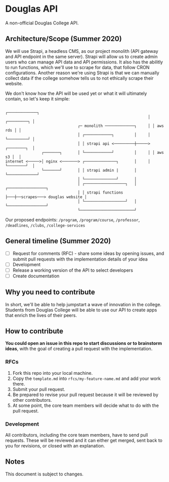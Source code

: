 # Douglas API

A non-official Douglas College API.

## Architecture/Scope (Summer 2020)

We will use Strapi, a headless CMS, as our project monolith (API gateway and API endpoint in the same server). Strapi will allow us to create admin users who can manage API data and API permissions. It also has the abilitly to run functions, which we'll use to scrape for data, that follow CRON configurations. Another reason we're using Strapi is that we can manually collect data if the college somehow tells us to not ethically scrape their website.

We don't know how the API will be used yet or what it will ultimately contain, so let's keep it simple:

```
                                                               ┌─────────────┐                  
                                                               │ ┌─────────┐ │                  
                                ┌─ monolith ─────────────┐     │ │ aws rds │ │                  
                                │ ┌────────────┐         │     │ └─────────┘ │                  
                                │ │ strapi api <─────────┼─────> ┌────────┐  │                  
                ┌───────┐       │ └────────────┘         │     │ │ aws s3 │  │                  
internet <─────>│ nginx <───────> ┌──────────────┐       │     │ └────────┘  │                  
                └───────┘       │ │ strapi admin |       │     └─────────────┘                  
                                │ └──────────────┘       │                                      
                                │ ┌──────────────────┐   │            ┌─────────────────┐              
                                │ │ strapi functions ├───┼──scrapes───> douglas website │              
                                │ └──────────────────┘   │            └─────────────────┘              
                                └────────────────────────┘                                      
```                                            

Our proposed endpoints: `/program`, `/program/course`, `/professor`, `/deadlines`, `/clubs`, `/college-services`

## General timeline (Summer 2020)

- [ ] Request for comments (RFC) - share some ideas by opening issues, and submit pull requests with the implementation details of your idea
- [ ] Development
- [ ] Release a working version of the API to select developers
- [ ] Create documentation

## Why you need to contribute

In short, we'll be able to help jumpstart a wave of innovation in the college. Students from Douglas College will be able to use our API to create apps that enrich the lives of their peers.

## How to contribute

**You could open an issue in this repo to start discussions or to brainstorm ideas**, with the goal of creating a pull request with the implementation.

### RFCs

1. Fork this repo into your local machine.
2. Copy the `template.md` into `rfcs/my-feature-name.md` and add your work there.
3. Submit your pull request.
4. Be prepared to revise your pull request because it will be reviewed by other contributors.
5. At some point, the core team members will decide what to do with the pull request.

### Development

All contributors, including the core team members, have to send pull requests. These will be reviewed and it can either get merged, sent back to you for revisions, or closed with an explanation.

## Notes 

This document is subject to changes.
